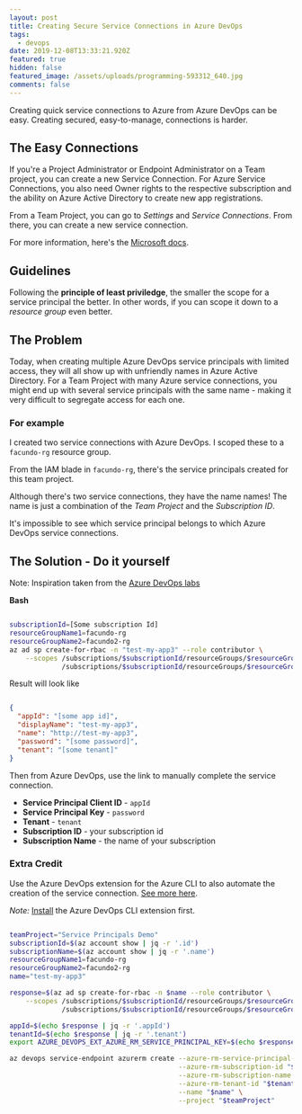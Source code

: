 ```yaml
---
layout: post
title: Creating Secure Service Connections in Azure DevOps
tags:
  - devops
date: 2019-12-08T13:33:21.920Z
featured: true
hidden: false
featured_image: /assets/uploads/programming-593312_640.jpg
comments: false
---
```

Creating quick service connections to Azure from Azure DevOps can be easy. Creating secured, easy-to-manage, connections is harder. 

<!--more-->

## The Easy Connections

If you're a Project Administrator or Endpoint Administrator on a Team project, you can create a new Service Connection. 
For Azure Service Connections, you also need Owner rights to the respective subscription and the ability on Azure Active Directory to create new app registrations. 

From a Team Project, you can go to _Settings_ and _Service Connections_. From there, you can create a new service connection. 

For more information, here's the [Microsoft docs](https://docs.microsoft.com/en-us/azure/devops/pipelines/library/connect-to-azure?view=azure-devops).

## Guidelines

Following the **principle of least priviledge**, the smaller the scope for a service principal the better. In other words, if you can scope it down to a _resource group_ even better. 

## The Problem

Today, when creating multiple Azure DevOps service principals with limited access, they will all show up with unfriendly names in Azure Active Directory. For a Team Project with many Azure service connections, you might end up with several service principals with the same name - making it very difficult to segregate access for each one.

### For example

I created two service connections with Azure DevOps. I scoped these to a `facundo-rg` resource group. 

From the IAM blade in `facundo-rg`, there's the service principals created for this team project. 

Although there's two service connections, they have the name names! The name is just a combination of the _Team Project_ and the _Subscription ID_.

It's impossible to see which service principal belongs to which Azure DevOps service connections.

## The Solution - Do it yourself

Note: Inspiration taken from the [Azure DevOps labs](https://azuredevopslabs.com/labs/devopsserver/azureserviceprincipal/)

**Bash**
``` bash

subscriptionId=[Some subscription Id]
resourceGroupName1=facundo-rg
resourceGroupName2=facundo2-rg
az ad sp create-for-rbac -n "test-my-app3" --role contributor \
    --scopes /subscriptions/$subscriptionId/resourceGroups/$resourceGroupName1 \
             /subscriptions/$subscriptionId/resourceGroups/$resourceGroupName2

```

Result will look like

``` json

{
  "appId": "[some app id]",
  "displayName": "test-my-app3",
  "name": "http://test-my-app3",
  "password": "[some password]",
  "tenant": "[some tenant]"
}

```

Then from Azure DevOps, use the link to manually complete the service connection.

- **Service Principal Client ID** - `appId`
- **Service Principal Key** - `password`
- **Tenant** - `tenant`
- **Subscription ID** - your subscription id
- **Subscription Name** - the name of your subscription

### Extra Credit 

Use the Azure DevOps extension for the Azure CLI to also automate the creation of the service connection. 
[See more here](https://docs.microsoft.com/en-us/cli/azure/ext/azure-devops/devops/service-endpoint/azurerm?view=azure-cli-latest#ext-azure-devops-az-devops-service-endpoint-azurerm-create).

_Note:_ [Install](https://docs.microsoft.com/en-us/azure/devops/cli/index?view=azure-devops) the Azure DevOps CLI extension first.


``` bash

teamProject="Service Principals Demo"
subscriptionId=$(az account show | jq -r '.id')
subscriptionName=$(az account show | jq -r '.name')
resourceGroupName1=facundo-rg
resourceGroupName2=facundo2-rg
name="test-my-app3"

response=$(az ad sp create-for-rbac -n $name --role contributor \
    --scopes /subscriptions/$subscriptionId/resourceGroups/$resourceGroupName1 \
             /subscriptions/$subscriptionId/resourceGroups/$resourceGroupName2)

appId=$(echo $response | jq -r '.appId')
tenantId=$(echo $response | jq -r '.tenant')
export AZURE_DEVOPS_EXT_AZURE_RM_SERVICE_PRINCIPAL_KEY=$(echo $response | jq -r '.password')

az devops service-endpoint azurerm create --azure-rm-service-principal-id "$appId" \
                                          --azure-rm-subscription-id "$subscriptionId" \
                                          --azure-rm-subscription-name "$subscriptionName" \
                                          --azure-rm-tenant-id "$tenantId" \
                                          --name "$name" \
                                          --project "$teamProject"

```


